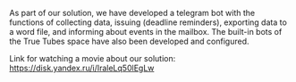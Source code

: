 As part of our solution, we have developed a telegram bot with the functions of collecting data, issuing (deadline reminders),
exporting data to a word file, and informing about events in the mailbox.
The built-in bots of the True Tubes space have also been developed and configured.

Link for watching a movie about our solution: https://disk.yandex.ru/i/IraleLq50lEgLw
